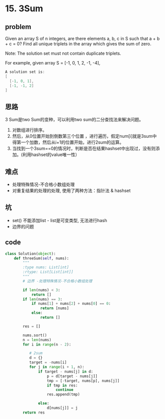 # 15. 3Sum

## problem
Given an array S of n integers, are there elements a, b, c in S such that a + b + c = 0? Find all unique triplets in the array which gives the sum of zero.

Note: The solution set must not contain duplicate triplets.

For example, given array S = [-1, 0, 1, 2, -1, -4],
```java
A solution set is:
[
  [-1, 0, 1],
  [-1, -1, 2]
]
```


## 思路
3 Sum是two Sum的变种，可以利用two sum的二分查找法来解决问题。
1. 对数组进行排序。
2. 然后，从0位置开始到倒数第三个位置 ，进行遍历，假定num[i]就是3sum中得第一个加数，然后从i+1的位置开始，进行2sum的运算。
3. 当找到一个3sum==0的情况时，判断是否在结果hashset中出现过，没有则添加。(利用hashset的value唯一性）

## 难点
- 处理特殊情况-不合格小数组处理
- 对重复结果的处理的处理,
    使用了两种方法：指针法 & hashset
## 坑
- set() 不能添加list - list是可变类型, 无法进行hash
- 边界的问题

## code
```py
class Solution(object):
    def threeSum(self, nums):
        """
        :type nums: List[int]
        :rtype: List[List[int]]
        """
        # 边界 -处理特殊情况-不合格小数组处理

        if len(nums) < 3:
            return []
        if len(nums) == 3:
            if nums[1] + nums[2] + nums[0] == 0:
                return [nums]
            else:
                return []

        res = []

        nums.sort()
        n = len(nums)
        for i in range(n - 2):

           # 2sum
           d = {}
           target = -nums[i]           
           for j in range(i + 1, n):
               if target - nums[j] in d:
                   p = d[target - nums[j]]
                   tmp = [-target, nums[p], nums[j]]
                   if tmp in res:
                       continue
                   res.append(tmp)

               else:
                   d[nums[j]] = j
        return res

```
